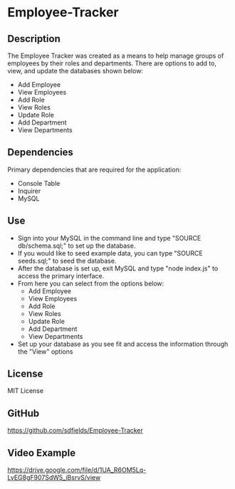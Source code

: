 # Employee-Tracker

## Description

The Employee Tracker was created as a means to help manage groups of employees by their roles and departments. There are options to add to, view, and update the databases shown below:  
* Add Employee
* View Employees
* Add Role
* View Roles
* Update Role
* Add Department
* View Departments

## Dependencies

Primary dependencies that are required for the application:  
* Console Table
* Inquirer
* MySQL  

## Use

* Sign into your MySQL in the command line and type "SOURCE db/schema.sql;" to set up the database. 
* If you would like to seed example data, you can type "SOURCE seeds.sql;" to seed the database.
* After the database is set up, exit MySQL and type "node index.js" to access the primary interface.
* From here you can select from the options below:  
  * Add Employee
  * View Employees
  * Add Role
  * View Roles
  * Update Role
  * Add Department
  * View Departments
* Set up your database as you see fit and access the information through the "View" options


## License

MIT License

## GitHub  

https://github.com/sdfields/Employee-Tracker

## Video Example

https://drive.google.com/file/d/1UA_R6OM5Lq-LyEG8gF907SdW5_iBsrvS/view
